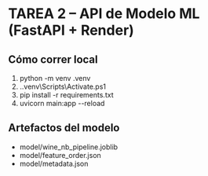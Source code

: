 ﻿# TAREA 2 – API de Modelo ML (FastAPI + Render)

## Cómo correr local
1) python -m venv .venv
2) .\.venv\Scripts\Activate.ps1
3) pip install -r requirements.txt
4) uvicorn main:app --reload

## Artefactos del modelo
- model/wine_nb_pipeline.joblib
- model/feature_order.json
- model/metadata.json
